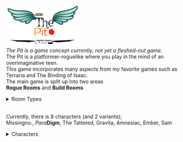 <img src='image2.jpg' width='200'> <br>
*The Pit is a game concept currently, not yet a fleshed-out game.* <br/>
The Pit is a platformer-roguelike where you play in the mind of an overimaginative teen. <br/>
This game incorporates many aspects from my favorite games such as Terraria and The Binding of Isaac. <br/>
The main game is split up into two areas <br/>
**Rogue Rooms** and **Build Rooms** <br/>

<Details>    <Summary>Room Types</Summary>
    
  ### Rogue Rooms <br/>
  Rogue Rooms are typical top-down Zelda-style rooms with enemies and such. <br/>
  ### Build Rooms <br/>
  Build Rooms are 2d Terraria style rooms where there is a parkour area or a puzzle. <br/>
  In these rooms, your weapon turns into a digging tool based on its attributes, and you gain a block inventory. <br>
  ------------------------------------------------------------------------------------------------------------- <br>
</Details> <br>

Currently, there is 8 characters (and 2 variants); <br>
Missingno., *Para***Digm**, The Tattered, Gravita, Amnesiac, Ember, Sam <br>

<Details/>    <Summary>Characters</Summary>
    
    Sam <br>
    Ember <br>
    Amnesiac <br>
    Cuddles <br>
    Cuddles II <br>
    Gravita <br>
    The Tattered <br>
    *Para***Digm** <br>
    Missingno. <br>
    
</Details>
